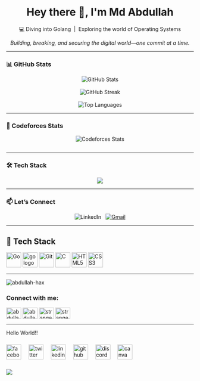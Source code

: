 <h1 align="center">Hey there 👋, I'm Md Abdullah</h1>

<p align="center">
  💻 Diving into Golang  &nbsp;|&nbsp; Exploring the world of Operating Systems
</p>

<p align="center">
  <em>Building, breaking, and securing the digital world—one commit at a time.</em>
</p>

---

### 📊 GitHub Stats

<p align="center">
  <img src="https://github-readme-stats.vercel.app/api?username=abdullah-hax&show_icons=true&theme=radical" alt="GitHub Stats" />
  <br><br>
  <img src="https://github-readme-streak-stats.herokuapp.com/?user=abdullah-hax&theme=radical" alt="GitHub Streak" />
  <br><br>
  <img src="https://github-readme-stats.vercel.app/api/top-langs/?username=abdullah-hax&layout=compact&theme=radical" alt="Top Languages" />
</p>

---

### 🤖 Codeforces Stats

<p align="center">
  <img src="https://codeforces-readme-stats.vercel.app/api/card?username=stranger_core" alt="Codeforces Stats" />
</p>
<p align="center">
    <img src="https://codeforces-readme-stats.vercel.app/api/badge?username=stranger_core" alt="">
</p>

---

### 🛠️ Tech Stack

<p align="center">
  <img src="https://skillicons.dev/icons?i=golang,git,c,html,css" />
</p>

---

### 📫 Let’s Connect

<p align="center">
  <!-- <a href="https://linkedin.com/in/abdullah-al-mahmud01798/"> -->
    <img src="https://skillicons.dev/icons?i=linkedin" alt="LinkedIn" />
  </a>
  &nbsp;
  <a href="mailto:mdabdulllah72810@gmail.com">
    <img src="https://skillicons.dev/icons?i=gmail" alt="Gmail" />
  </a>
</p>

---


## 🧰 Tech Stack

<p align="left">
  <img src="https://cdn.jsdelivr.net/gh/devicons/devicon/icons/go/go-original.svg" alt="Go" width="40" height="40"/>
  <img src="https://cdn.jsdelivr.net/gh/devicons/devicon/icons/go/go-original-wordmark.svg" width="40" height="40" alt="go logo"  />
  <img src="https://cdn.jsdelivr.net/gh/devicons/devicon/icons/git/git-original.svg" alt="Git" width="40" height="40"/>
  <img src="https://cdn.jsdelivr.net/gh/devicons/devicon/icons/c/c-original.svg" alt="C" width="40" height="40"/>
  <img src="https://cdn.jsdelivr.net/gh/devicons/devicon/icons/html5/html5-original.svg" alt="HTML5" width="40" height="40"/>
  <img src="https://cdn.jsdelivr.net/gh/devicons/devicon/icons/css3/css3-original.svg" alt="CSS3" width="40" height="40"/>
</p>

---

<p align="left"> <img src="https://komarev.com/ghpvc/?username=abdullah-hax&label=Profile%20views&color=0e75b6&style=flat" alt="abdullah-hax" /> </p>



<h3 align="left">Connect with me:</h3>
<p align="left">
<a href="https://x.com/abdullah_hax" target="blank"><img align="center" src="https://raw.githubusercontent.com/rahuldkjain/github-profile-readme-generator/master/src/images/icons/Social/twitter.svg" alt="abdullah_hax" height="30" width="40" /></a>
<a href="https://fb.com/abdullahhax" target="blank"><img align="center" src="https://raw.githubusercontent.com/rahuldkjain/github-profile-readme-generator/master/src/images/icons/Social/facebook.svg" alt="abdullahhax" height="30" width="40" /></a>
<a href="https://codeforces.com/profile/stranger_core" target="blank"><img align="center" src="https://raw.githubusercontent.com/rahuldkjain/github-profile-readme-generator/master/src/images/icons/Social/codeforces.svg" alt="stranger_core" height="30" width="40" /></a>
<a href="https://www.leetcode.com/stranger_core" target="blank"><img align="center" src="https://raw.githubusercontent.com/rahuldkjain/github-profile-readme-generator/master/src/images/icons/Social/leet-code.svg" alt="stranger_core" height="30" width="40" /></a>
</p>


---

<p align="left">Hello World!!</p>

###

<div align="left">
  <img src="https://cdn.simpleicons.org/facebook/1877F2" height="40" alt="facebook logo"  />
  <img width="12" />
  <img src="https://cdn.jsdelivr.net/gh/devicons/devicon/icons/twitter/twitter-original.svg" height="40" alt="twitter logo"  />
  <img width="12" />
  <img src="https://cdn.jsdelivr.net/gh/devicons/devicon/icons/linkedin/linkedin-original.svg" height="40" alt="linkedin logo"  />
  <img width="12" />
  <img src="https://cdn.jsdelivr.net/gh/devicons/devicon/icons/github/github-original.svg" height="40" alt="github logo"  />
  <img width="12" />
  <img src="https://cdn.simpleicons.org/discord/5865F2" height="40" alt="discord logo"  />
  <img width="12" />
  <img src="https://cdn.simpleicons.org/canva/00C4CC" height="40" alt="canva logo"  />
</div>

###

<img align="left" src="https://visitor-badge.laobi.icu/badge?page_id=abdullah-hax.abdullah-hax&"  />

###

